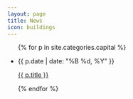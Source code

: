 ```yaml
---
layout: page
title: News
icon: buildings
---
```

<ul class="articles-list">
{% for p in site.categories.capital %}
    <li>
        <p class="date">{{ p.date | date: "%B %d, %Y" }}</p><p class="title"><a href="{{ p.url }}">{{ p.title }}</a></p>
   </li>
{% endfor %}
</ul>